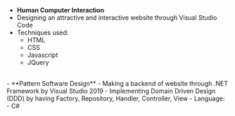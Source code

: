 - **Human Computer Interaction**
- Designing an attractive and interactive website through Visual Studio Code
- Techniques used:
  - HTML
  - CSS
  - Javascript
  - JQuery
<br />
- **Pattern Software Design**
- Making a backend of website through .NET Framework by Visual Studio 2019
- Implementing Domain Driven Design (DDD) by having Factory, Repository, Handler, Controller, View
- Language:
  - C#
